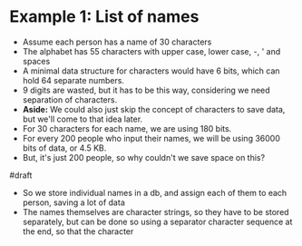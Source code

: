 # Example 1: List of names
- Assume each person has a name of 30 characters
- The alphabet has 55 characters with upper case, lower case, -, \' and spaces
- A minimal data structure for characters would have 6 bits, which can hold 64 separate numbers.
- 9 digits are wasted, but it has to be this way, considering we need separation of characters.
- **Aside:** We could also just skip the concept of characters to save data, but we'll come to that idea later.
- For 30 characters for each name, we are using 180 bits.
- For every 200 people who input their names, we will be using 36000 bits of data, or 4.5 KB.
- But, it's just 200 people, so why couldn't we save space on this?

#draft 
- So we store individual names in a db, and assign each of them to each person, saving a lot of data
- The names themselves are character strings, so they have to be stored separately, but can be done so using a separator character sequence at the end, so that the character